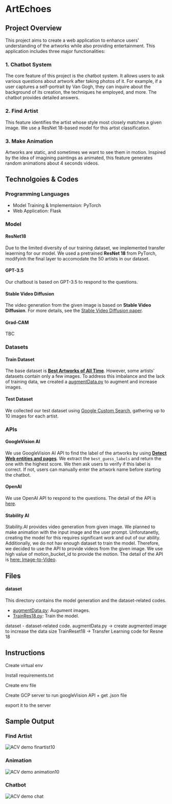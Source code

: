 <!-- 디렉토리 정리 한번 싹 하고 Path 다시 수정할 것 -->
# ArtEchoes

## Project Overview

This project aims to create a web application to enhance users' understanding of the artworks while also providing entertainment. This application includes three major functionalities:

### 1. Chatbot System

The core feature of this project is the chatbot system. It allows users to ask various questions about artwork after taking photos of it. For example, if a user captures a self-portrait by Van Gogh, they can inquire about the background of its creation, the techniques he employed, and more. The chatbot provides detailed answers.

### 2. Find Artist

This feature identifies the artist whose style most closely matches a given image. We use a ResNet 18-based model for this artist classification.

### 3. Make Animation

Artworks are static, and sometimes we want to see them in motion. Inspired by the idea of imagining paintings as animated, this feature generates random animations about 4 seconds videos.

## Technolgoies \& Codes

### Programming Languages

- Model Training \& Implementaion: PyTorch
- Web Application: Flask

### Model

#### ResNet18

Due to the limited diversity of our training dataset, we implemented transfer leaerning for our model. We used a pretrained **ResNet 18** from PyTorch, modifyinh the final layer to accomodate the 50 artists in our dataset.

#### GPT-3.5

Our chatbout is based on GPT-3.5 to respond to the questions.

#### Stable Video Diffusion

The video generation from the given image is based on **Stable Video Diffusion**. For more details, see the [Stable Video Diffusion paper](https://static1.squarespace.com/static/6213c340453c3f502425776e/t/655ce779b9d47d342a93c890/1700587395994/stable_video_diffusion.pdf).

#### Grad-CAM

TBC

### Datasets

#### Train Dataset

The base dataset is [**Best Artworks of All Time**](https://www.kaggle.com/datasets/ikarus777/best-artworks-of-all-time). However, some artists' datasets contain only a few images. To address this imbalance and the lack of training data, we created a [augmentData.py](./dataset/augmentData.py) to augment and increase images.

#### Test Dataset

We collected our test dataset using [Google Custom Search](./GoogleImageSearch/image_crawler.py), gathering up to 10 images for each artist.

### APIs

#### GoogleVision AI

We use GoogleVision AI API to find the label of the artworks by using [**Detect Web entities and pages**](https://cloud.google.com/vision/docs/detecting-web). We extract the `best_guess_labels` and return the one with the highest score. We then ask users to verify if this label is correct. If not, users can manually enter the artwork name before starting the chatbot.

#### OpenAI

We use OpenAI API to respond to the questions. The detail of the API is [here](https://platform.openai.com/docs/api-reference/introduction).

#### Stability AI

Stability.AI provides video generation from given image. We planned to make animation with the input image and the user prompt. Unforutanetly, creating the model for this requires significant work and out of our ability. Additionally, we do not hav enough dataset to train the model. Therefore, we decided to use the API to provide videos from the given image. We use high value of motion_bucket_id to provide the motion. The detail of the API is [here: Image-to-Video](https://platform.stability.ai/docs/api-reference#tag/Edit/paths/~1v2beta~1stable-image~1edit~1remove-background/post).

## Files

#### dataset

This directory contains the model generation and the dataset-related codes.

- [augmentData.py](./dataset/augmentData.py): Augument images.
- [TrainRes18.py](./dataset/TrainRes18.py): Train the model.



dataset - dataset-related code.
augmentData.py -> create augmented image to increase the data size
TrainReset18 -> Transfer Learning code for Resne 18

## Instructions

Create virtual env

Install requirements.txt

Create env file

Create GCP server to run googleVision API + get .json file

export it to the server

## Sample Output

### Find Artist

![ACV demo finartist10](https://github.com/scw03001/ArtEchoes/assets/20364366/fa06b0ea-f9c3-4d6e-9034-4140af0fc1dc)


### Animation

![ACV demo animation10](https://github.com/scw03001/ArtEchoes/assets/20364366/91080330-7a45-4cbb-8daf-fd34a4344aa1)


### Chatbot

![ACV demo chat](https://github.com/scw03001/ArtEchoes/assets/20364366/79dee518-e4b2-475c-9d22-b82a525128e2)
